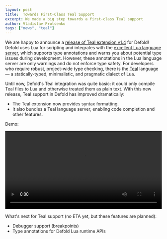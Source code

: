 ```yaml
---
layout: post
title:  Towards First-Class Teal Support
excerpt: We made a big step towards a first-class Teal support
author: Vladislav Protsenko
tags: ["news", "teal"]
---
```


We are happy to announce a [release of Teal extension v1.4](https://github.com/defold/extension-teal/releases/tag/v1.4) for Defold! Defold uses Lua for scripting and integrates with the [excellent Lua language server](https://luals.github.io/), which supports type annotations and warns you about potential type issues during development. However, these annotations in the Lua language server are only warnings and do not enforce type safety. For developers who require robust, project-wide type checking, there is the [Teal](https://teal-language.org/) language — a statically-typed, minimalistic, and pragmatic dialect of Lua.

Until now, Defold's Teal integration was quite basic: it could only compile Teal files to Lua and otherwise treated them as plain text. With this new release, Teal support in Defold has improved dramatically:
- The Teal extension now provides syntax formatting.
- It also bundles a Teal language server, enabling code completion and other features.

Demo:

<video controls style="width: 100%">
  <source src="https://github.com/user-attachments/assets/dceed97a-ac84-4f99-ad27-357a5053ba6c" type="video/mp4">
  Your browser does not support the video tag.
</video>

What's next for Teal support (no ETA yet, but these features are planned):
- Debugger support (breakpoints)
- Type annotations for Defold Lua runtime APIs
